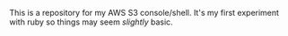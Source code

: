 This is a repository for my AWS S3 console/shell. It's my first experiment with ruby so things may seem *slightly* basic.
